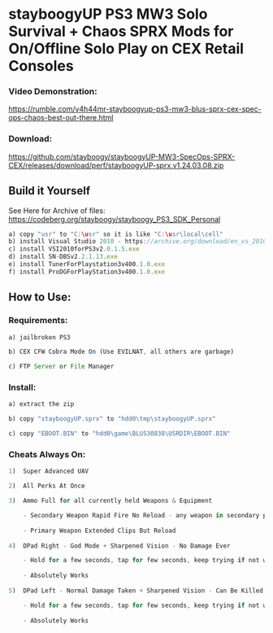 # stayboogyUP PS3 MW3 Solo Survival + Chaos SPRX Mods for On/Offline Solo Play on CEX Retail Consoles


### Video Demonstration:

https://rumble.com/v4h44mr-stayboogyup-ps3-mw3-blus-sprx-cex-spec-ops-chaos-best-out-there.html


### Download:  

https://github.com/stayboogy/stayboogyUP-MW3-SpecOps-SPRX-CEX/releases/download/perf/stayboogyUP-sprx.v1.24.03.08.zip


## Build it Yourself

See Here for Archive of files: https://codeberg.org/stayboogy/stayboogy_PS3_SDK_Personal

```javascript
a) copy "usr" to "C:\usr" so it is like "C:\usr\local\cell"
b) install Visual Studio 2010 - https://archive.org/download/en_vs_2010_ult/SW_DVD9_VS_Ultimate_2010_English_Core_MLF_X16-76630.ISO
c) install VSI2010forPS3v2.0.1.5.exe
d) install SN-DBSv2.2.1.13.exe
e) install TunerForPlaystation3v400.1.0.exe
f) install ProDGForPlayStation3v400.1.0.exe

```


## How to Use:


### Requirements: 

```javascript
a) jailbroken PS3

b) CEX CFW Cobra Mode On (Use EVILNAT, all others are garbage) 

c) FTP Server or File Manager
```

### Install:  

```javascript
a) extract the zip

b) copy "stayboogyUP.sprx" to "hdd0\tmp\stayboogyUP.sprx"

c) copy "EBOOT.BIN" to "hdd0\game\BLUS30838\USRDIR\EBOOT.BIN"
```

### Cheats Always On:

```javascript
1)  Super Advanced UAV

2)  All Perks At Once

3)  Ammo Full for all currently held Weapons & Equipment

    - Secondary Weapon Rapid Fire No Reload - any weapon in secondary position - even RPG
    
    - Primary Weapon Extended Clips But Reload
	
4)  DPad Right - God Mode + Sharpened Vision - No Damage Ever

    - Hold for a few seconds, tap for few seconds, keep trying if not working (see video for help)
    
    - Absolutely Works
    
5)  DPad Left - Normal Damage Taken + Sharpened Vision - Can Be Killed Again

    - Hold for a few seconds, tap for few seconds, keep trying if not working (see video for help)
    
    - Absolutely Works
 ```
